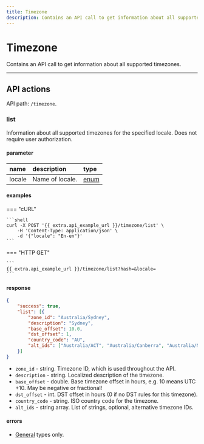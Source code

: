```yaml
---
title: Timezone
description: Contains an API call to get information about all supported timezones.
---
```


# Timezone

Contains an API call to get information about all supported timezones.

<hr>

## API actions

API path: `/timezone`.

### list

Information about all supported timezones for the specified locale. Does not require user authorization.

#### parameter

| name | description | type |
| :--- | :--- | :--- |
| locale | Name of locale. | [enum](../../getting-started.md#data-types) |

#### examples

=== "cURL"

    ```shell
    curl -X POST '{{ extra.api_example_url }}/timezone/list' \
        -H 'Content-Type: application/json' \ 
        -d '{"locale": "En-en"}'
    ```

=== "HTTP GET"

    ```
    {{ extra.api_example_url }}/timezone/list?hash=&locale=
    ```

#### response

```json
{
    "success": true,
    "list": [{
        "zone_id": "Australia/Sydney",
        "description": "Sydney",
        "base_offset": 10.0,
        "dst_offset": 1,
        "country_code": "AU",
        "alt_ids": ["Australia/ACT", "Australia/Canberra", "Australia/NSW"]
    }]
}
```

* `zone_id` - string. Timezone ID, which is used throughout the API.
* `description` - string. Localized description of the timezone.
* `base_offset` - double. Base timezone offset in hours, e.g. 10 means UTC +10. May be negative or fractional!
* `dst_offset` - int. DST offset in hours (0 if no DST rules for this timezone).
* `country_code` - string. ISO country code for the timezone.
* `alt_ids` - string array. List of strings, optional, alternative timezone IDs.

#### errors

* [General](../../getting-started.md#error-codes) types only.

